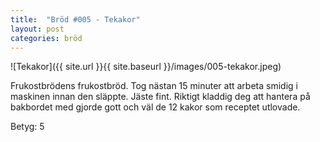 ```yaml
---
title:  "Bröd #005 - Tekakor"
layout: post
categories: bröd
---
```


![Tekakor]({{ site.url }}{{ site.baseurl }}/images/005-tekakor.jpeg)

Frukostbrödens frukostbröd. Tog nästan 15 minuter att arbeta smidig i maskinen innan den släppte. Jäste fint. Riktigt kladdig deg att hantera på bakbordet med gjorde gott och väl de 12 kakor som receptet utlovade.

Betyg: 5